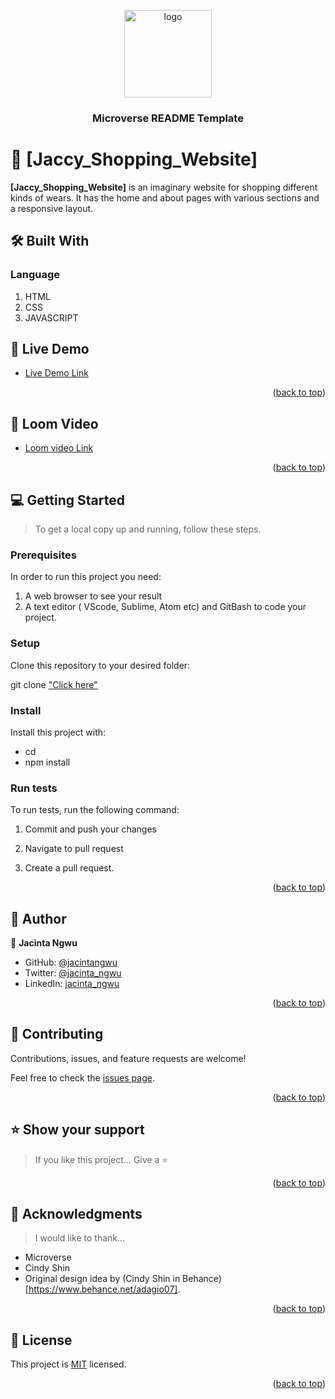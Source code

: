 <a name="readme-top"></a>

<div align="center">

  <img src="murple_logo.png" alt="logo" width="140"  height="auto" />
  <br/>

  <h3><b>Microverse README Template</b></h3>

</div>


<!-- PROJECT DESCRIPTION -->

# 📖 [Jaccy_Shopping_Website] <a name="jaccy-shopping-website"></a>

**[Jaccy_Shopping_Website]** is an imaginary website for shopping different kinds of wears. It has the home and about pages with various sections and a responsive layout.

## 🛠 Built With <a name="built-with"></a>

### Language <a name="language"></a>

1. HTML
2. CSS
3. JAVASCRIPT

<!-- LIVE DEMO -->

## 🚀 Live Demo <a name="live-demo"></a>

- [Live Demo Link]( https://jacintangwu.github.io/Jaccy-Shopping-Website/)

<p align="right">(<a href="#readme-top">back to top</a>)</p>

<!-- LOOM VIDEO -->

## 🚀 Loom Video <a name="loom-video"></a>

- [Loom video Link](https://www.loom.com/share/2d412d3d7ec04d908d4e6eec482eedcb)

<p align="right">(<a href="#readme-top">back to top</a>)</p>

<!-- GETTING STARTED -->

## 💻 Getting Started <a name="getting-started"></a>

> To get a local copy up and running, follow these steps.

### Prerequisites

In order to run this project you need:

1.  A web browser to see your result
2.  A text editor ( VScode, Sublime, Atom etc) and      GitBash to code your project.

### Setup

Clone this repository to your desired folder:

git clone ["Click here"](https://github.com/JacintaNgwu/Jaccy-Shopping-Website.git)

### Install

Install this project with:

- cd 
- npm install

### Run tests

To run tests, run the following command:

1. Commit and push your changes

2. Navigate to pull request

3. Create a pull request.

<p align="right">(<a href="#readme-top">back to top</a>)</p>

<!-- AUTHORS -->

## 👥 Author <a name="author"></a>

👤 **Jacinta Ngwu**

- GitHub: [@jacintangwu](https://github.com/githubhandle)
- Twitter: [@jacinta_ngwu](https://twitter.com/jacinta_ngwu)
- LinkedIn: [jacinta_ngwu](https://www.linkedin.com/in/jacinta-ngwu-689727257/)

<p align="right">(<a href="#readme-top">back to top</a>)</p>

<!-- CONTRIBUTING -->

## 🤝 Contributing <a name="contributing"></a>

Contributions, issues, and feature requests are welcome!

Feel free to check the [issues page](https://github.com/JacintaNgwu/Jaccy-Shopping-Website/issues).

<p align="right">(<a href="#readme-top">back to top</a>)</p>

<!-- SUPPORT -->

## ⭐️ Show your support <a name="support"></a>

> If you like this project... Give a ⭐️

<p align="right">(<a href="#readme-top">back to top</a>)</p>

<!-- ACKNOWLEDGEMENTS -->

## 🙏 Acknowledgments <a name="acknowledgements"></a>

> I would like to thank...
- Microverse
- Cindy Shin
- Original design idea by (Cindy Shin in Behance) [https://www.behance.net/adagio07].

<p align="right">(<a href="#readme-top">back to top</a>)</p>

<!-- LICENSE -->

## 📝 License <a name="license"></a>

This project is [MIT](./LICENSE) licensed.

<p align="right">(<a href="#readme-top">back to top</a>)</p>

